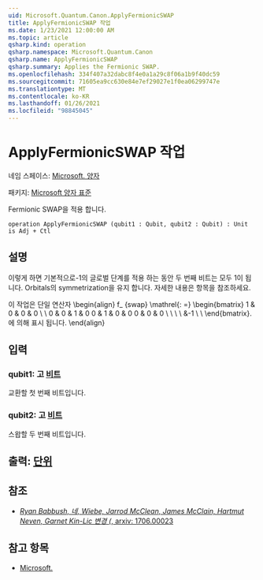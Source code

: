 ```yaml
---
uid: Microsoft.Quantum.Canon.ApplyFermionicSWAP
title: ApplyFermionicSWAP 작업
ms.date: 1/23/2021 12:00:00 AM
ms.topic: article
qsharp.kind: operation
qsharp.namespace: Microsoft.Quantum.Canon
qsharp.name: ApplyFermionicSWAP
qsharp.summary: Applies the Fermionic SWAP.
ms.openlocfilehash: 334f407a32dabc8f4e0a1a29c8f06a1b9f40dc59
ms.sourcegitcommit: 71605ea9cc630e84e7ef29027e1f0ea06299747e
ms.translationtype: MT
ms.contentlocale: ko-KR
ms.lasthandoff: 01/26/2021
ms.locfileid: "98845045"
---
```

# <a name="applyfermionicswap-operation"></a>ApplyFermionicSWAP 작업

네임 스페이스: [Microsoft. 양자](xref:Microsoft.Quantum.Canon)

패키지: [Microsoft 양자 표준](https://nuget.org/packages/Microsoft.Quantum.Standard)


Fermionic SWAP을 적용 합니다.

```qsharp
operation ApplyFermionicSWAP (qubit1 : Qubit, qubit2 : Qubit) : Unit is Adj + Ctl
```


## <a name="description"></a>설명

이렇게 하면 기본적으로-1의 글로벌 단계를 적용 하는 동안 두 번째 비트는 모두 1이 됩니다. Orbitals의 symmetrization을 유지 합니다.
자세한 내용은  항목을 참조하세요.

이 작업은 단일 연산자 \begin{align} f_ {swap} \mathrel{: =} \begin{bmatrix} 1 & 0 & 0 & 0 \\ \\ 0 & 0 & 1 & 0 0 & 1 & 0 & 0 0 & 0 & 0 \\ \\ \\ \\ &-1 \\ \\ \end{bmatrix}.에 의해 표시 됩니다.
\end{align}

## <a name="input"></a>입력

### <a name="qubit1--qubit"></a>qubit1: 고 [비트](xref:microsoft.quantum.lang-ref.qubit)

교환할 첫 번째 비트입니다.


### <a name="qubit2--qubit"></a>qubit2: 고 [비트](xref:microsoft.quantum.lang-ref.qubit)

스왑할 두 번째 비트입니다.



## <a name="output--unit"></a>출력: [단위](xref:microsoft.quantum.lang-ref.unit)



## <a name="references"></a>참조

- [*Ryan Babbush, 네, Wiebe, Jarrod McClean, James McClain, Hartmut Neven, Garnet Kin-Lic 변경 (*, arxiv: 1706.00023](https://arxiv.org/pdf/1706.00023.pdf)

## <a name="see-also"></a>참고 항목

- [Microsoft.](xref:Microsoft.Quantum.Intrinsic.SWAP)